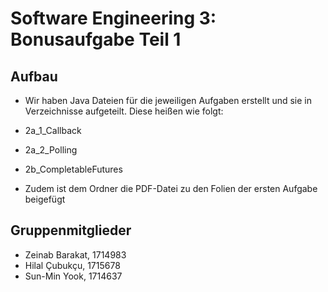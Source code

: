 # Software Engineering 3: Bonusaufgabe Teil 1

## Aufbau
- Wir haben Java Dateien für die jeweiligen Aufgaben erstellt und sie in Verzeichnisse aufgeteilt. Diese heißen wie folgt:
- 2a_1_Callback
- 2a_2_Polling
- 2b_CompletableFutures

- Zudem ist dem Ordner die PDF-Datei zu den Folien der ersten Aufgabe beigefügt

## Gruppenmitglieder
- Zeinab Barakat, 1714983
- Hilal Çubukçu, 1715678
- Sun-Min Yook, 1714637